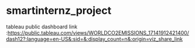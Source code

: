 # smartinternz_project
tableau public dashboard link :https://public.tableau.com/views/WORLDCO2EMISSIONS_17141912421400/dash12?:language=en-US&:sid=&:display_count=n&:origin=viz_share_link
